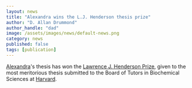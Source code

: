 ```yaml
---
layout: news
title: "Alexandra wins the L.J. Henderson thesis prize"
author: "D. Allan Drummond"
author_handle: "dad"
image: /assets/images/news/default-news.png
category: news
published: false
tags: [publication]
---
```

[Alexandra][1]'s thesis has won the [Lawrence J. Henderson Prize][2], given to the most meritorious thesis submitted to the Board of Tutors in Biochemical Sciences at [Harvard](http://www.harvard.edu).

[1]: team/alexandra-rojek/
[2]: https://www.mcb.harvard.edu/mcb/news/news-by-tag/lawrence-j-henderson-prize